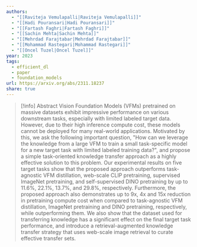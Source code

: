 ```yaml
---
authors:
  - "[[Raviteja Vemulapalli|Raviteja Vemulapalli]]"
  - "[[Hadi Pouransari|Hadi Pouransari]]"
  - "[[Fartash Faghri|Fartash Faghri]]"
  - "[[Sachin Mehta|Sachin Mehta]]"
  - "[[Mehrdad Farajtabar|Mehrdad Farajtabar]]"
  - "[[Mohammad Rastegari|Mohammad Rastegari]]"
  - "[[Oncel Tuzel|Oncel Tuzel]]"
year: 2023
tags:
  - efficient_dl
  - paper
  - foundation_models
url: https://arxiv.org/abs/2311.18237
share: true
---
```

> [!info] Abstract
> Vision Foundation Models (VFMs) pretrained on massive datasets exhibit impressive performance on various downstream tasks, especially with limited labeled target data. However, due to their high inference compute cost, these models cannot be deployed for many real-world applications. Motivated by this, we ask the following important question, "How can we leverage the knowledge from a large VFM to train a small task-specific model for a new target task with limited labeled training data?", and propose a simple task-oriented knowledge transfer approach as a highly effective solution to this problem. Our experimental results on five target tasks show that the proposed approach outperforms task-agnostic VFM distillation, web-scale CLIP pretraining, supervised ImageNet pretraining, and self-supervised DINO pretraining by up to 11.6%, 22.1%, 13.7%, and 29.8%, respectively. Furthermore, the proposed approach also demonstrates up to 9x, 4x and 15x reduction in pretraining compute cost when compared to task-agnostic VFM distillation, ImageNet pretraining and DINO pretraining, respectively, while outperforming them. We also show that the dataset used for transferring knowledge has a significant effect on the final target task performance, and introduce a retrieval-augmented knowledge transfer strategy that uses web-scale image retrieval to curate effective transfer sets.
